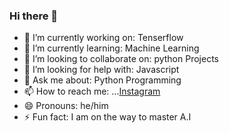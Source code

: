 ### Hi there 👋


- 🔭 I’m currently working on: Tenserflow
- 🌱 I’m currently learning: Machine Learning
- 👯 I’m looking to collaborate on: python Projects
- 🤔 I’m looking for help with: Javascript
- 💬 Ask me about: Python Programming
- 📫 How to reach me: ...[Instagram](https://instagram.com/everydaycodings)
- 😄 Pronouns: he/him
- ⚡ Fun fact: I am on the way to master A.I
